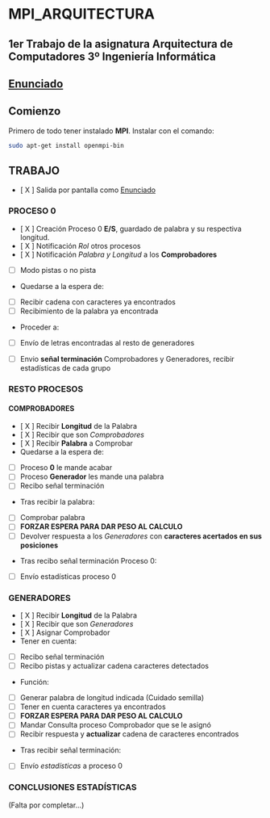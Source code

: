 # MPI_ARQUITECTURA
## 1er Trabajo de la asignatura Arquitectura de Computadores 3º Ingeniería Informática


## [Enunciado](EnunciadoPrácticaMP2122I.pdf)

## Comienzo
Primero de todo tener instalado **MPI**. Instalar con el comando:
```sh
sudo apt-get install openmpi-bin
```
## TRABAJO
- [ X ] Salida por pantalla como [Enunciado](EnunciadoPrácticaMP2122I.pdf)

### PROCESO 0
- [ X ]  Creación Proceso 0 **E/S**, guardado de palabra y su respectiva longitud.
- [ X ]  Notificación *Rol* otros procesos
- [ X ]  Notificación *Palabra y Longitud* a los **Comprobadores**
- [ ]  Modo pistas o no pista
- Quedarse a la espera de:
- [ ]  Recibir cadena con caracteres ya encontrados
- [ ]  Recibimiento de la palabra ya encontrada
- Proceder a:
- [ ]  Envío de letras encontradas al resto de generadores
- [ ]  Envio **señal terminación** Comprobadores y Generadores, recibir estadísticas de cada grupo


### RESTO PROCESOS
#### COMPROBADORES
- [ X ]  Recibir **Longitud** de la Palabra
- [ X ]  Recibir que son *Comprobadores*
- [ X ]  Recibir **Palabra** a Comprobar
- Quedarse a la espera de:
- [ ]  Proceso **0** le mande acabar
- [ ]  Proceso **Generador** les mande una palabra
- [ ]  Recibo señal terminación
- Tras recibir la palabra:
- [ ]  Comprobar palabra
- [ ]  **FORZAR ESPERA PARA DAR PESO AL CALCULO**
- [ ]  Devolver respuesta a los *Generadores* con **caracteres acertados en sus posiciones**
- Tras recibo señal terminación Proceso 0:
- [ ] Envío estadísticas proceso 0

### GENERADORES
- [ X ]  Recibir **Longitud** de la Palabra
- [ X ]  Recibir que son *Generadores*
- [ X ]  Asignar Comprobador
- Tener en cuenta:
- [ ]  Recibo señal terminación
- [ ]  Recibo pistas y actualizar cadena caracteres detectados
- Función:
- [ ]  Generar palabra de longitud indicada (Cuidado semilla)
- [ ]  Tener en cuenta caracteres ya encontrados
- [ ]  **FORZAR ESPERA PARA DAR PESO AL CALCULO**
- [ ]  Mandar Consulta proceso Comprobador que se le asignó
- [ ]  Recibir respuesta y **actualizar** cadena de caracteres encontrados
- Tras recibir señal terminación:
- [ ]  Envío *estadísticas* a proceso 0


### CONCLUSIONES ESTADÍSTICAS
(Falta por completar...)
